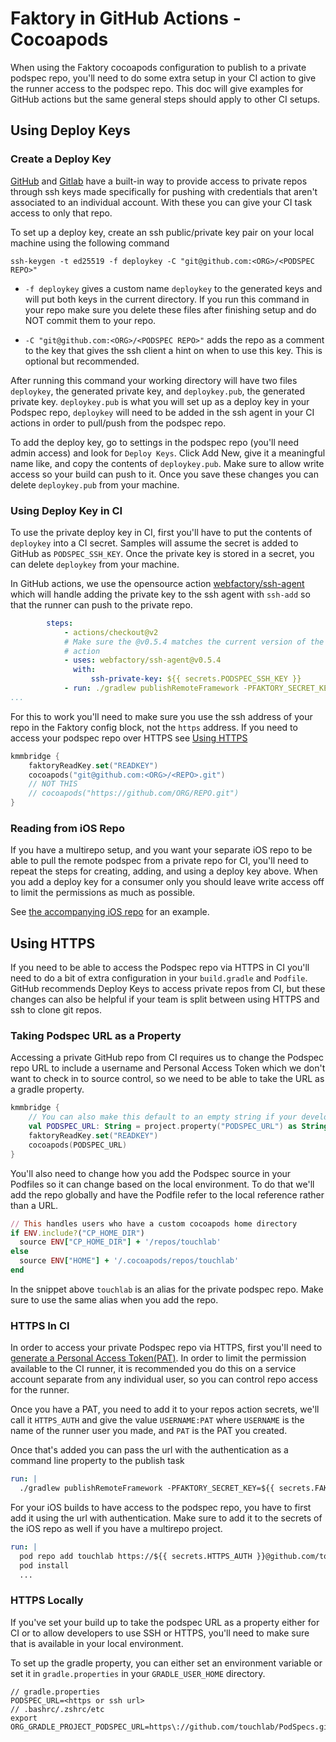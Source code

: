 # Faktory in GitHub Actions - Cocoapods
When using the Faktory cocoapods configuration to publish to a private podspec repo, 
you'll need to do some extra setup in your CI action to give the runner access to the podspec repo. This doc will
give examples for GitHub actions but the same general steps should apply to other CI setups.

## Using Deploy Keys
### Create a Deploy Key
[GitHub](https://docs.github.com/en/developers/overview/managing-deploy-keys#deploy-keys) and [Gitlab](https://docs.gitlab.com/ee/user/project/deploy_keys/)
have a built-in way to provide access to private repos through ssh keys made specifically for pushing with credentials 
that aren't associated to an individual account. With these you can give your CI task access to only that repo. 

To set up a deploy key, create an ssh public/private key pair on your local machine using the following command

`ssh-keygen -t ed25519 -f deploykey -C "git@github.com:<ORG>/<PODSPEC REPO>"`

- `-f deploykey` gives a custom name `deploykey` to the generated keys and will put both keys in the current directory. If 
you run this command in your repo make sure you delete these files after finishing setup and do NOT commit them to your repo.

- `-C "git@github.com:<ORG>/<PODSPEC REPO>"` adds the repo as a comment to the key that gives the ssh client a hint on when to 
use this key. This is optional but recommended. 

After running this command your working directory will have two files `deploykey`, the generated private key, and `deploykey.pub`, the generated private key. 
`deploykey.pub` is what you will set up as a deploy key in your Podspec repo, `deploykey` will need to be added in the 
ssh agent in your CI actions in order to pull/push from the podspec repo. 

To add the deploy key, go to settings in the podspec repo (you'll need admin access) and look for `Deploy Keys`. Click
Add New, give it a meaningful name like, and copy the contents of `deploykey.pub`. Make sure to allow write access so your 
build can push to it. Once you save these changes you can delete `deploykey.pub` from your machine. 

### Using Deploy Key in CI 
To use the private deploy key in CI, first you'll have to put the contents of `deploykey` into a CI secret. Samples will 
assume the secret is added to GitHub as `PODSPEC_SSH_KEY`. Once the private key is stored in a secret, you can delete `deploykey` from your machine.

In GitHub actions, we use the opensource action [webfactory/ssh-agent](https://github.com/marketplace/actions/webfactory-ssh-agent)
which will handle adding the private key to the ssh agent with `ssh-add` so that the runner can push to the private repo. 

```yaml
        steps:
            - actions/checkout@v2
            # Make sure the @v0.5.4 matches the current version of the
            # action 
            - uses: webfactory/ssh-agent@v0.5.4
              with:
                  ssh-private-key: ${{ secrets.PODSPEC_SSH_KEY }}
            - run: ./gradlew publishRemoteFramework -PFAKTORY_SECRET_KEY=${{ secrets.FAKTORY_KEY }}
...
```

For this to work you'll need to make sure you use the ssh address of your repo in the Faktory config block, not the `https` address.
If you need to access your podspec repo over HTTPS see [Using HTTPS](#using-htps)
```kotlin
kmmbridge {
    faktoryReadKey.set("READKEY")
    cocoapods("git@github.com:<ORG>/<REPO>.git")
    // NOT THIS
    // cocoapods("https://github.com/ORG/REPO.git")
}
```
### Reading from iOS Repo
If you have a multirepo setup, and you want your separate iOS repo to be able to pull the remote podspec from a private repo 
for CI, you'll need to repeat the steps for creating, adding, and using a deploy key above. When you add a deploy key for 
a consumer only you should leave write access off to limit the permissions as much as possible.

See [the accompanying iOS repo](https://github.com/touchlab/FaktoryMultirepoDemoXcode) for an example. 

## Using HTTPS
If you need to be able to access the Podspec repo via HTTPS in CI you'll need to do a bit of extra configuration in your 
`build.gradle` and `Podfile`. GitHub recommends Deploy Keys to access private repos from CI, but these changes can also
be helpful if your team is split between using HTTPS and ssh to clone git repos. 

### Taking Podspec URL as a Property
Accessing a private GitHub repo from CI requires us to change the Podspec repo URL to include a username and Personal Access Token which 
we don't want to check in to source control, so we need to be able to take the URL as a gradle property. 

```kotlin
kmmbridge {
    // You can also make this default to an empty string if your developers don't need to run the publish task locally
    val PODSPEC_URL: String = project.property("PODSPEC_URL") as String
    faktoryReadKey.set("READKEY")
    cocoapods(PODSPEC_URL)
}
```

You'll also need to change how you add the Podspec source in your Podfiles so it can change based on the local environment. 
To do that we'll add the repo globally and have the Podfile refer to the local reference rather than a URL. 

```ruby
// This handles users who have a custom cocoapods home directory
if ENV.include?("CP_HOME_DIR")
  source ENV["CP_HOME_DIR"] + '/repos/touchlab'
else
  source ENV["HOME"] + '/.cocoapods/repos/touchlab'
end
```
In the snippet above `touchlab` is an alias for the private podspec repo. Make sure to use the same alias when you add the repo.

### HTTPS In CI
In order to access your private Podspec repo via HTTPS, first you'll need to [generate a Personal Access Token(PAT)](https://docs.github.com/en/authentication/keeping-your-account-and-data-secure/creating-a-personal-access-token). 
In order to limit the permission available to the CI runner, it is recommended you do this on a service account separate from 
any individual user, so you can control repo access for the runner. 

Once you have a PAT, you need to add it to your repos action secrets, we'll call it `HTTPS_AUTH` and give the value 
`USERNAME:PAT` where `USERNAME` is the name of the runner user you made, and `PAT` is the PAT you created.  

Once that's added you can pass the url with the authentication as a command line property to the publish task 
```yaml
run: |
  ./gradlew publishRemoteFramework -PFAKTORY_SECRET_KEY=${{ secrets.FAKTORY_WRITE_KEY }} -PPODSPEC_URL=https://${{ secrets.HTTPS_AUTH }}@github.com/touchlab/Podspecs.git
```

For your iOS builds to have access to the podspec repo, you have to first add it using the url with authentication. Make sure 
to add it to the secrets of the iOS repo as well if you have a multirepo project.
```yaml
run: |
  pod repo add touchlab https://${{ secrets.HTTPS_AUTH }}@github.com/touchlab/Podspecs.git
  pod install
  ...
```

### HTTPS Locally
If you've set your build up to take the podspec URL as a property either for CI or to allow developers to use SSH or HTTPS, 
you'll need to make sure that is available in your local environment. 

To set up the gradle property, you can either set an environment variable or set it in `gradle.properties` in your 
`GRADLE_USER_HOME` directory. 
```
// gradle.properties
PODSPEC_URL=<https or ssh url>
// .bashrc/.zshrc/etc 
export ORG_GRADLE_PROJECT_PODSPEC_URL=https\://github.com/touchlab/PodSpecs.git
```